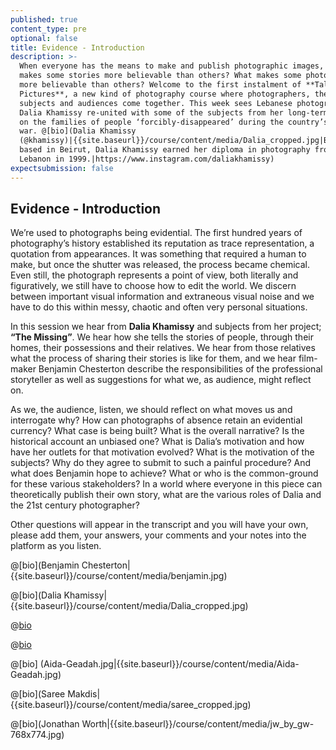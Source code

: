 ```yaml
---
published: true
content_type: pre
optional: false
title: Evidence - Introduction
description: >-
  When everyone has the means to make and publish photographic images, what
  makes some stories more believable than others? What makes some photographers
  more believable than others? Welcome to the first instalment of **Talking
  Pictures**, a new kind of photography course where photographers, their
  subjects and audiences come together. This week sees Lebanese photographer
  Dalia Khamissy re-united with some of the subjects from her long-term project
  on the families of people ‘forcibly-disappeared’ during the country’s civil
  war. @[bio](Dalia Khamissy
  (@khamissy)|{{site.baseurl}}/course/content/media/Dalia_cropped.jpg|Born and
  based in Beirut, Dalia Khamissy earned her diploma in photography from USEK,
  Lebanon in 1999.|https://www.instagram.com/daliakhamissy)
expectsubmission: false
---
```

## Evidence - Introduction

We’re used to photographs being evidential. The first hundred years of photography’s history established its reputation as trace representation, a quotation from appearances. It was something that required a human to make, but once the shutter was released, the process became chemical. Even still, the photograph represents a point of view, both literally and figuratively, we still have to choose how to edit the world. We discern between important visual information and extraneous visual noise and we have to do this within messy, chaotic and often very personal situations.

In this session we hear from **Dalia Khamissy** and subjects from her project; **“The Missing”**. We hear how she tells the stories of people, through their homes, their possessions and their relatives. We hear from those relatives what the process of sharing their stories is like for them, and we hear film-maker Benjamin Chesterton describe the responsibilities of the professional storyteller as well as suggestions for what we, as audience, might reflect on.

As we, the audience, listen, we should reflect on what moves us and interrogate why? How can photographs of absence retain an evidential currency? What case is being built? What is the overall narrative? Is the historical account an unbiased one? What is Dalia’s motivation and how have her outlets for that motivation evolved? What is the motivation of the subjects? Why do they agree to submit to such a painful procedure? And what does Benjamin hope to achieve? What or who is the common-ground for these various stakeholders? In a world where everyone in this piece can theoretically publish their own story, what are the various roles of Dalia and the 21st century photographer?

Other questions will appear in the transcript and you will have your own, please add them, your answers, your comments and your notes into the platform as you listen.

@[bio](Benjamin Chesterton|{{site.baseurl}}/course/content/media/benjamin.jpg)

@[bio](Dalia Khamissy|{{site.baseurl}}/course/content/media/Dalia_cropped.jpg)

@[bio](Lina-Geadah|{{site.baseurl}}/course/content/media/Lina-Geadah.jpg)

@[bio](Jeanette-Youssef|{{site.baseurl}}/course/content/media/Jeanette-Youssef.jpg)

@[bio] (Aida-Geadah.jpg|{{site.baseurl}}/course/content/media/Aida-Geadah.jpg)

@[bio](Saree Makdis|{{site.baseurl}}/course/content/media/saree_cropped.jpg)

@[bio](Jonathan Worth|{{site.baseurl}}/course/content/media/jw_by_gw-768x774.jpg)
